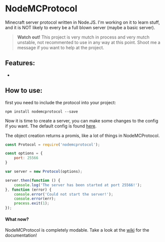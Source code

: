 # NodeMCProtocol
Minecraft server protocol written in Node.JS. I'm working on it to learn stuff, and it is NOT likely to every be a full blown server (maybe a basic server).

 > **Watch out!** This project is very mutch in process and very mutch unstable, not recommented to use in any way at this point. Shoot me a message if you want to help at the project.

## Features:
 - 

## How to use:
first you need to include the protocol into your project:

`npm install nodemcprotocol --save`

Now it is time to create a server, you can make some changes to the config if you want. The default config is found [here](github.com/AtlasDev/NodeMCProtocol/blob/master/lib/config.default.json).

The object creation returns a promis, like a lot of things in NodeMCProtocol.
```JavaScript
const Protocol = require('nodemcprotocol');

const options = {
    port: 25566
}

var server = new Protocol(options);

server.then(function () {
    console.log('The server has been started at port 25566!');
}, function (error) {
    console.error('Could not start the server!');
    console.error(err);
    process.exit(1);
});
```

#### What now?
NodeMCProtocol is completely modable. Take a look at the [wiki](https://github.com/AtlasDev/NodeMCProtocol/wiki) for the documentation!

